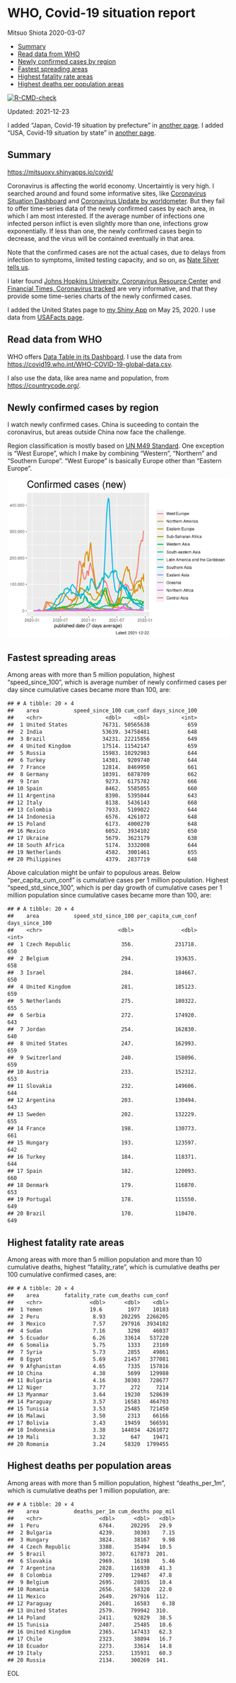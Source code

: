 WHO, Covid-19 situation report
================
Mitsuo Shiota
2020-03-07

-   [Summary](#summary)
-   [Read data from WHO](#read-data-from-who)
-   [Newly confirmed cases by region](#newly-confirmed-cases-by-region)
-   [Fastest spreading areas](#fastest-spreading-areas)
-   [Highest fatality rate areas](#highest-fatality-rate-areas)
-   [Highest deaths per population
    areas](#highest-deaths-per-population-areas)

<!-- badges: start -->

[![R-CMD-check](https://github.com/mitsuoxv/covid/workflows/R-CMD-check/badge.svg)](https://github.com/mitsuoxv/covid/actions)
<!-- badges: end -->

Updated: 2021-12-23

I added “Japan, Covid-19 situation by prefecture” in [another
page](Japan.md). I added “USA, Covid-19 situation by state” in [another
page](USA.md).

## Summary

<https://mitsuoxv.shinyapps.io/covid/>

Coronavirus is affecting the world economy. Uncertaintiy is very high. I
searched around and found some informative sites, like [Coronavirus
Situation
Dashboard](https://who.maps.arcgis.com/apps/opsdashboard/index.html#/c88e37cfc43b4ed3baf977d77e4a0667)
and [Coronavirus Update by
worldometer](https://www.worldometers.info/coronavirus/). But they fail
to offer time-series data of the newly confirmed cases by each area, in
which I am most interested. If the average number of infections one
infected person inflict is even slightly more than one, infections grow
exponentially. If less than one, the newly confirmed cases begin to
decrease, and the virus will be contained eventually in that area.

Note that the confirmed cases are not the actual cases, due to delays
from infection to symptoms, limited testing capacity, and so on, as
[Nate Silver tells
us](https://fivethirtyeight.com/features/coronavirus-case-counts-are-meaningless/).

I later found [Johns Hopkins University, Coronavirus Resource
Center](https://coronavirus.jhu.edu/) and [Financial Times, Coronavirus
tracked](https://www.ft.com/content/a26fbf7e-48f8-11ea-aeb3-955839e06441)
are very informative, and that they provide some time-series charts of
the newly confirmed cases.

I added the United States page to [my Shiny
App](https://mitsuoxv.shinyapps.io/covid/) on May 25, 2020. I use data
from [USAFacts
page](https://usafacts.org/visualizations/coronavirus-covid-19-spread-map/).

## Read data from WHO

WHO offers [Data Table in its Dashboard](https://covid19.who.int/table).
I use the data from
<https://covid19.who.int/WHO-COVID-19-global-data.csv>.

I also use the data, like area name and population, from
<https://countrycode.org/>.

## Newly confirmed cases by region

I watch newly confirmed cases. China is suceeding to contain the
coronavirus, but areas outside China now face the challenge.

Region classification is mostly based on [UN M49
Standard](https://unstats.un.org/unsd/methodology/m49/). One exception
is “West Europe”, which I make by combining “Western”, “Northern” and
“Southern Europe”. “West Europe” is basically Europe other than “Eastern
Europe”.

![](README_files/figure-gfm/chart-1.png)<!-- -->

## Fastest spreading areas

Among areas with more than 5 million population, highest
“speed\_since\_100”, which is average number of newly confirmed cases
per day since cumulative cases became more than 100, are:

    ## # A tibble: 20 × 4
    ##    area           speed_since_100 cum_conf days_since_100
    ##    <chr>                    <dbl>    <dbl>          <int>
    ##  1 United States           76731. 50565638            659
    ##  2 India                   53639. 34758481            648
    ##  3 Brazil                  34231. 22215856            649
    ##  4 United Kingdom          17514. 11542147            659
    ##  5 Russia                  15983. 10292983            644
    ##  6 Turkey                  14301.  9209740            644
    ##  7 France                  12814.  8469950            661
    ##  8 Germany                 10391.  6878709            662
    ##  9 Iran                     9273.  6175782            666
    ## 10 Spain                    8462.  5585055            660
    ## 11 Argentina                8390.  5395044            643
    ## 12 Italy                    8138.  5436143            668
    ## 13 Colombia                 7933.  5109022            644
    ## 14 Indonesia                6576.  4261072            648
    ## 15 Poland                   6173.  4000270            648
    ## 16 Mexico                   6052.  3934102            650
    ## 17 Ukraine                  5679.  3623179            638
    ## 18 South Africa             5174.  3332008            644
    ## 19 Netherlands              4582.  3001461            655
    ## 20 Philippines              4379.  2837719            648

Above calculation might be unfair to populous areas. Below
“per\_capita\_cum\_conf” is cumulative cases per 1 million population.
Highest “speed\_std\_since\_100”, which is per day growth of cumulative
cases per 1 million population since cumulative cases became more than
100, are:

    ## # A tibble: 20 × 4
    ##    area           speed_std_since_100 per_capita_cum_conf days_since_100
    ##    <chr>                        <dbl>               <dbl>          <int>
    ##  1 Czech Republic                356.             231718.            650
    ##  2 Belgium                       294.             193635.            658
    ##  3 Israel                        284.             184667.            650
    ##  4 United Kingdom                281.             185123.            659
    ##  5 Netherlands                   275.             180322.            655
    ##  6 Serbia                        272.             174920.            643
    ##  7 Jordan                        254.             162830.            640
    ##  8 United States                 247.             162993.            659
    ##  9 Switzerland                   240.             158096.            659
    ## 10 Austria                       233.             152312.            653
    ## 11 Slovakia                      232.             149606.            644
    ## 12 Argentina                     203.             130494.            643
    ## 13 Sweden                        202.             132229.            655
    ## 14 France                        198.             130773.            661
    ## 15 Hungary                       193.             123597.            642
    ## 16 Turkey                        184.             118371.            644
    ## 17 Spain                         182.             120093.            660
    ## 18 Denmark                       179.             116870.            653
    ## 19 Portugal                      178.             115550.            649
    ## 20 Brazil                        170.             110470.            649

## Highest fatality rate areas

Among areas with more than 5 million population and more than 10
cumulative deaths, highest “fatality\_rate”, which is cumulative deaths
per 100 cumulative confirmed cases, are:

    ## # A tibble: 20 × 4
    ##    area        fatality_rate cum_deaths cum_conf
    ##    <chr>               <dbl>      <dbl>    <dbl>
    ##  1 Yemen               19.6        1977    10103
    ##  2 Peru                 8.93     202295  2266205
    ##  3 Mexico               7.57     297916  3934102
    ##  4 Sudan                7.16       3298    46037
    ##  5 Ecuador              6.26      33614   537220
    ##  6 Somalia              5.75       1333    23169
    ##  7 Syria                5.73       2855    49861
    ##  8 Egypt                5.69      21457   377081
    ##  9 Afghanistan          4.65       7335   157816
    ## 10 China                4.38       5699   129988
    ## 11 Bulgaria             4.16      30303   728677
    ## 12 Niger                3.77        272     7214
    ## 13 Myanmar              3.64      19230   528639
    ## 14 Paraguay             3.57      16583   464703
    ## 15 Tunisia              3.53      25485   721450
    ## 16 Malawi               3.50       2313    66166
    ## 17 Bolivia              3.43      19459   566591
    ## 18 Indonesia            3.38     144034  4261072
    ## 19 Mali                 3.32        647    19471
    ## 20 Romania              3.24      58320  1799455

## Highest deaths per population areas

Among areas with more than 5 million population, highest
“deaths\_per\_1m”, which is cumulative deaths per 1 million population,
are:

    ## # A tibble: 20 × 4
    ##    area           deaths_per_1m cum_deaths pop_mil
    ##    <chr>                  <dbl>      <dbl>   <dbl>
    ##  1 Peru                   6764.     202295   29.9 
    ##  2 Bulgaria               4239.      30303    7.15
    ##  3 Hungary                3824.      38167    9.98
    ##  4 Czech Republic         3388.      35494   10.5 
    ##  5 Brazil                 3072.     617873  201.  
    ##  6 Slovakia               2969.      16198    5.46
    ##  7 Argentina              2828.     116930   41.3 
    ##  8 Colombia               2709.     129487   47.8 
    ##  9 Belgium                2695.      28035   10.4 
    ## 10 Romania                2656.      58320   22.0 
    ## 11 Mexico                 2649.     297916  112.  
    ## 12 Paraguay               2601.      16583    6.38
    ## 13 United States          2579.     799942  310.  
    ## 14 Poland                 2411.      92829   38.5 
    ## 15 Tunisia                2407.      25485   10.6 
    ## 16 United Kingdom         2365.     147433   62.3 
    ## 17 Chile                  2323.      38894   16.7 
    ## 18 Ecuador                2273.      33614   14.8 
    ## 19 Italy                  2253.     135931   60.3 
    ## 20 Russia                 2134.     300269  141.

EOL
